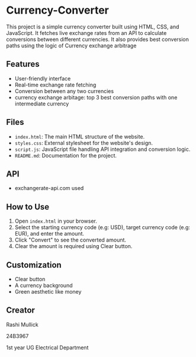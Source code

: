 # Currency-Converter

This project is a simple currency converter built using HTML, CSS, and JavaScript. It fetches live exchange rates from an API to calculate conversions between different currencies. It also provides best conversion paths using the logic of Currency exchange arbitrage

## Features

- User-friendly interface
- Real-time exchange rate fetching
- Conversion between any two currencies
- currency exchange arbitage: top 3 best conversion paths with one intermediate currency

## Files

- `index.html`: The main HTML structure of the website.
- `styles.css`: External stylesheet for the website's design.
- `script.js`: JavaScript file handling API integration and conversion logic.
- `README.md`: Documentation for the project.

## API

- exchangerate-api.com used

## How to Use

1. Open `index.html` in your browser.
2. Select the starting currency code (e.g: USD), target currency code (e.g: EUR), and enter the amount.
3. Click "Convert" to see the converted amount.
4. Clear the amount is required using Clear button.

## Customization

- Clear button
- A currency background
- Green aesthetic like money

## Creator
  Rashi Mullick
  
  24B3967
  
  1st year UG Electrical Department



